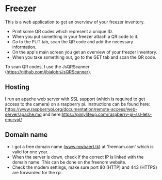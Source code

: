 # Freezer

This is a web application to get an overview of your freezer inventory.

* Print some QR codes which represent a unique ID.
* When you put something in your freezer attach a QR code to it.
* Go to the PUT tab, scan the QR code and add the necessary information.
* On the app's main screen you get an overview of your freezer inventory.
* When you take something out, go to the GET tab and scan the QR code.

To scan QR codes, I use the JsQRScanner (https://github.com/jbialobr/JsQRScanner).

## Hosting

I run an apache web server with SSL support (which is required to get access to the camera) on a raspberry pi. Instructions can be found here: https://www.raspberrypi.org/documentation/remote-access/web-server/apache.md and here:https://pimylifeup.com/raspberry-pi-ssl-lets-encrypt/

## Domain name

* I got a free domain name (www.mwbaert.tk) at 'freenom.com' which is valid for one year. 
* When the server is down, check if the correct IP is linked with the domain name. This can be done on the freenom website.
* Check the modem settings, make sure port 80 (HTTP) and 443 (HTTPS) are forwarded for the rpi.
